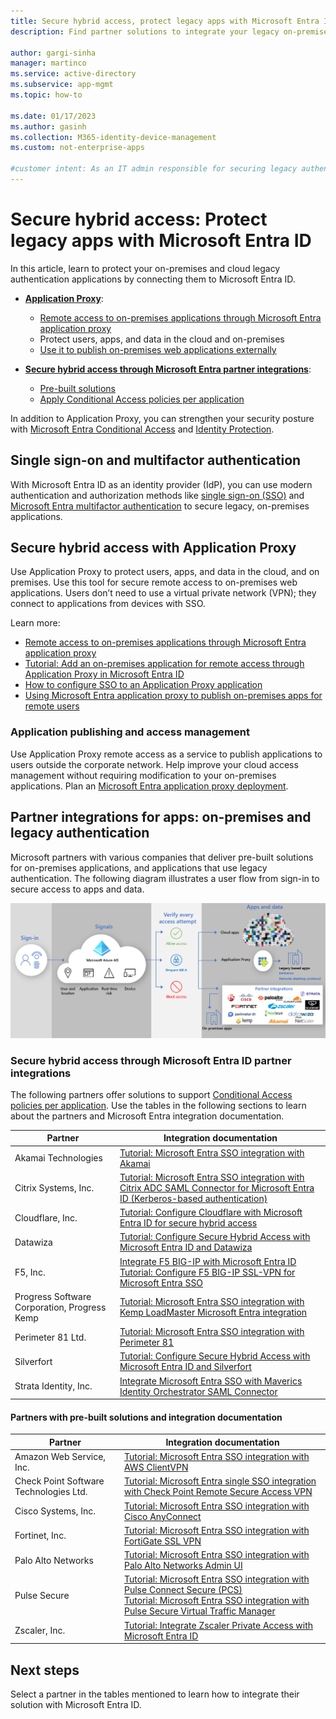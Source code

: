 ```yaml
---
title: Secure hybrid access, protect legacy apps with Microsoft Entra ID
description: Find partner solutions to integrate your legacy on-premises, public cloud, or private cloud applications with Microsoft Entra ID.

author: gargi-sinha
manager: martinco
ms.service: active-directory
ms.subservice: app-mgmt
ms.topic: how-to

ms.date: 01/17/2023
ms.author: gasinh
ms.collection: M365-identity-device-management
ms.custom: not-enterprise-apps

#customer intent: As an IT admin responsible for securing legacy authentication applications, I want to learn how to protect these applications by connecting them to Microsoft Entra ID, so that I can ensure the security of both on-premises and cloud applications.
---
```

# Secure hybrid access: Protect legacy apps with Microsoft Entra ID

In this article, learn to protect your on-premises and cloud legacy authentication applications by connecting them to Microsoft Entra ID.

* **[Application Proxy](#secure-hybrid-access-with-application-proxy)**:
  * [Remote access to on-premises applications through Microsoft Entra application proxy](~/identity/app-proxy/application-proxy.md)
  * Protect users, apps, and data in the cloud and on-premises 
  * [Use it to publish on-premises web applications externally](~/identity/app-proxy/what-is-application-proxy.md)
  
* **[Secure hybrid access through Microsoft Entra partner integrations](#partner-integrations-for-apps-on-premises-and-legacy-authentication)**:

  * [Pre-built solutions](#secure-hybrid-access-through-azure-ad-partner-integrations)
  * [Apply Conditional Access policies per application](secure-hybrid-access-integrations.md#apply-conditional-access-policies)
 
In addition to Application Proxy, you can strengthen your security posture with [Microsoft Entra Conditional Access](~/identity/conditional-access/overview.md) and [Identity Protection](~/id-protection/overview-identity-protection.md). 

<a name='single-sign-on-and-multi-factor-authentication'></a>

## Single sign-on and multifactor authentication

With Microsoft Entra ID as an identity provider (IdP), you can use modern authentication and authorization methods like [single sign-on (SSO)](what-is-single-sign-on.md) and [Microsoft Entra multifactor authentication](~/identity/authentication/concept-mfa-howitworks.md) to secure legacy, on-premises applications.

## Secure hybrid access with Application Proxy

Use Application Proxy to protect users, apps, and data in the cloud, and on premises. Use this tool for secure remote access to on-premises web applications. Users don’t need to use a virtual private network (VPN); they connect to applications from devices with SSO. 

Learn more:

* [Remote access to on-premises applications through Microsoft Entra application proxy](~/identity/app-proxy/application-proxy.md)
* [Tutorial: Add an on-premises application for remote access through Application Proxy in Microsoft Entra ID](~/identity/app-proxy/application-proxy-add-on-premises-application.md)
* [How to configure SSO to an Application Proxy application](~/identity/app-proxy/application-proxy-config-sso-how-to.md)
* [Using Microsoft Entra application proxy to publish on-premises apps for remote users](~/identity/app-proxy/what-is-application-proxy.md)

### Application publishing and access management

Use Application Proxy remote access as a service to publish applications to users outside the corporate network. Help improve your cloud access management without requiring modification to your on-premises applications. Plan an [Microsoft Entra application proxy deployment](~/identity/app-proxy/application-proxy-deployment-plan.md).

## Partner integrations for apps: on-premises and legacy authentication

Microsoft partners with various companies that deliver pre-built solutions for on-premises applications, and applications that use legacy authentication. The following diagram illustrates a user flow from sign-in to secure access to apps and data.

   ![Diagram of secure hybrid access integrations and Application Proxy providing user access.](./media/secure-hybrid-access/secure-hybrid-access.png)

<a name='secure-hybrid-access-through-azure-ad-partner-integrations'></a>

<a name='secure-hybrid-access-through-microsoft-entra-partner-integrations'></a>

### Secure hybrid access through Microsoft Entra ID partner integrations


The following partners offer solutions to support [Conditional Access policies per application](secure-hybrid-access-integrations.md#apply-conditional-access-policies). Use the tables in the following sections to learn about the partners and Microsoft Entra integration documentation.

|Partner|Integration documentation|
|---|---|
|Akamai Technologies|[Tutorial: Microsoft Entra SSO integration with Akamai](~/identity/saas-apps/akamai-tutorial.md)|
|Citrix Systems, Inc.|[Tutorial: Microsoft Entra SSO integration with Citrix ADC SAML Connector for Microsoft Entra ID (Kerberos-based authentication)](~/identity/saas-apps/citrix-netscaler-tutorial.md)|
|Cloudflare, Inc.|[Tutorial: Configure Cloudflare with Microsoft Entra ID for secure hybrid access](cloudflare-integration.md)|
|Datawiza|[Tutorial: Configure Secure Hybrid Access with Microsoft Entra ID and Datawiza](./datawiza-configure-sha.md)|
|F5, Inc.|[Integrate F5 BIG-IP with Microsoft Entra ID](f5-integration.md)</br>[Tutorial: Configure F5 BIG-IP SSL-VPN for Microsoft Entra SSO](f5-passwordless-vpn.md)|
|Progress Software Corporation, Progress Kemp|[Tutorial: Microsoft Entra SSO integration with Kemp LoadMaster Microsoft Entra integration](~/identity/saas-apps/kemp-tutorial.md)|
|Perimeter 81 Ltd.|[Tutorial: Microsoft Entra SSO integration with Perimeter 81](~/identity/saas-apps/perimeter-81-tutorial.md)|
|Silverfort|[Tutorial: Configure Secure Hybrid Access with Microsoft Entra ID and Silverfort](silverfort-integration.md)|
|Strata Identity, Inc.|[Integrate Microsoft Entra SSO with Maverics Identity Orchestrator SAML Connector](~/identity/saas-apps/maverics-identity-orchestrator-saml-connector-tutorial.md)|

#### Partners with pre-built solutions and integration documentation

|Partner|Integration documentation|
|---|---|
|Amazon Web Service, Inc.|[Tutorial: Microsoft Entra SSO integration with AWS ClientVPN](~/identity/saas-apps/aws-clientvpn-tutorial.md)|
|Check Point Software Technologies Ltd.|[Tutorial: Microsoft Entra single SSO integration with Check Point Remote Secure Access VPN](~/identity/saas-apps/check-point-remote-access-vpn-tutorial.md)|
|Cisco Systems, Inc.|[Tutorial: Microsoft Entra SSO integration with Cisco AnyConnect](~/identity/saas-apps/cisco-anyconnect.md)|
|Fortinet, Inc.|[Tutorial: Microsoft Entra SSO integration with FortiGate SSL VPN](~/identity/saas-apps/fortigate-ssl-vpn-tutorial.md)|
|Palo Alto Networks|[Tutorial: Microsoft Entra SSO integration with Palo Alto Networks Admin UI](~/identity/saas-apps/paloaltoadmin-tutorial.md)|
|Pulse Secure|[Tutorial: Microsoft Entra SSO integration with Pulse Connect Secure (PCS)](~/identity/saas-apps/pulse-secure-pcs-tutorial.md)</br>[Tutorial: Microsoft Entra SSO integration with Pulse Secure Virtual Traffic Manager](~/identity/saas-apps/pulse-secure-virtual-traffic-manager-tutorial.md)|
|Zscaler, Inc.|[Tutorial: Integrate Zscaler Private Access with Microsoft Entra ID](~/identity/saas-apps/zscalerprivateaccess-tutorial.md)|

## Next steps 
Select a partner in the tables mentioned to learn how to integrate their solution with Microsoft Entra ID.

